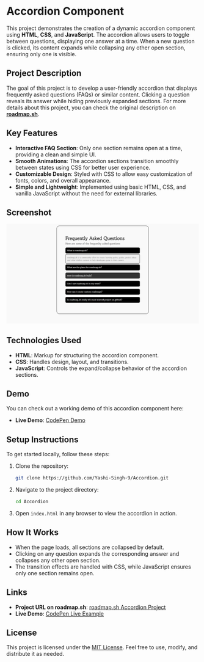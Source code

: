 # Accordion Component

This project demonstrates the creation of a dynamic accordion component using **HTML**, **CSS**, and **JavaScript**. The accordion allows users to toggle between questions, displaying one answer at a time. When a new question is clicked, its content expands while collapsing any other open section, ensuring only one is visible.

## Project Description

The goal of this project is to develop a user-friendly accordion that displays frequently asked questions (FAQs) or similar content. Clicking a question reveals its answer while hiding previously expanded sections. For more details about this project, you can check the original description on **[roadmap.sh](https://roadmap.sh/projects/accordion)**.

## Key Features

- **Interactive FAQ Section**: Only one section remains open at a time, providing a clean and simple UI.
- **Smooth Animations**: The accordion sections transition smoothly between states using CSS for better user experience.
- **Customizable Design**: Styled with CSS to allow easy customization of fonts, colors, and overall appearance.
- **Simple and Lightweight**: Implemented using basic HTML, CSS, and vanilla JavaScript without the need for external libraries.

## Screenshot

![Screenshot](images/Screenshot.png)

## Technologies Used

- **HTML**: Markup for structuring the accordion component.
- **CSS**: Handles design, layout, and transitions.
- **JavaScript**: Controls the expand/collapse behavior of the accordion sections.

## Demo

You can check out a working demo of this accordion component here:

- **Live Demo**: [CodePen Demo](https://codepen.io/Yashi-Singh/pen/ExqVKQB)

## Setup Instructions

To get started locally, follow these steps:

1. Clone the repository:
   ```bash
   git clone https://github.com/Yashi-Singh-9/Accordion.git
   ```

2. Navigate to the project directory:
   ```bash
   cd Accordion
   ```

3. Open `index.html` in any browser to view the accordion in action.

## How It Works

- When the page loads, all sections are collapsed by default.
- Clicking on any question expands the corresponding answer and collapses any other open section.
- The transition effects are handled with CSS, while JavaScript ensures only one section remains open.

## Links

- **Project URL on roadmap.sh**: [roadmap.sh Accordion Project](https://roadmap.sh/projects/accordion)
- **Live Demo**: [CodePen Live Example](https://codepen.io/Yashi-Singh/pen/ExqVKQB)

## License

This project is licensed under the [MIT License](LICENSE). Feel free to use, modify, and distribute it as needed.
